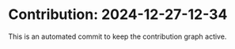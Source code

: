 # Contribution: 2024-12-27-12-34
This is an automated commit to keep the contribution graph active.
